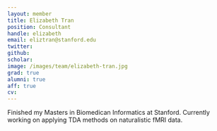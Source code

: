 ```yaml
---
layout: member
title: Elizabeth Tran
position: Consultant
handle: elizabeth
email: eliztran@stanford.edu
twitter: 
github: 
scholar: 
image: /images/team/elizabeth-tran.jpg
grad: true
alumni: true
aff: true
cv: 
---
```


Finished my Masters in Biomedican Informatics at Stanford. Currently working on applying TDA methods on naturalistic fMRI data.

